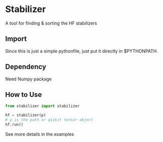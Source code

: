 # Stabilizer
A tool for finding & sorting the HF stabilizers

## Import
Since this is just a simple pythonfile, just put it directly in $PYTHONPATH.

## Dependency
Need Numpy package

## How to Use
``` python
from stabilizer import stabilizer

hf = stabilizer(p)
# p is the path or qiskit tensor object
hf.run()
```
See more details in the examples
